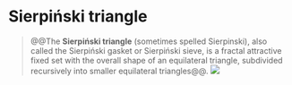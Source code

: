 # Sierpiński triangle
> @@The **Sierpiński triangle** (sometimes spelled Sierpinski), also called the Sierpiński gasket or Sierpiński sieve, is a fractal attractive fixed set with the overall shape of an equilateral triangle, subdivided recursively into smaller equilateral triangles@@.
![](https://www.robertdickau.com/striangle.png)
